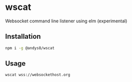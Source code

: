 # wscat
Websocket command line listener using elm (experimental)

## Installation
```sh
npm i -g @andys8/wscat
```

## Usage
```sh
wscat wss://websockethost.org
```